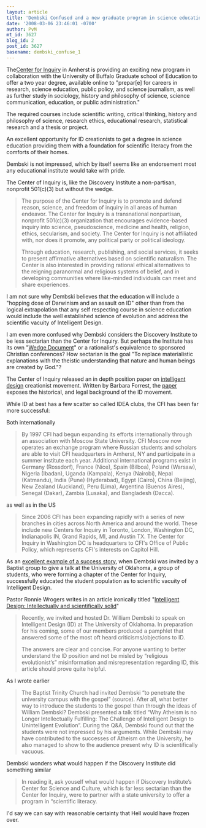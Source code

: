 ```yaml
---
layout: article
title: 'Dembski Confused and a new graduate program in science education '
date: '2008-03-06 23:46:01 -0700'
author: PvM
mt_id: 3627
blog_id: 2
post_id: 3627
basename: dembski_confuse_1
---
```

The[Center for Inquiry](http://en.wikipedia.org/wiki/Center_for_Inquiry) in Amherst is providing an exciting new program in collaboration with the University of Buffalo Graduate school of Education to offer a two year degree, available online to "prepar\[e\] for careers in research, science education, public policy, and science journalism, as well as further study in sociology, history and philosophy of science, science communication, education, or public administration."

The required courses include scientific writing, critical thinking, history and philosophy of science, research ethics, educational research, statistical research and a thesis or project.

An excellent opportunity for ID creationists to get a degree in science education providing them with a foundation for scientific literacy from the comforts of their homes.

Dembski is not impressed, which by itself seems like an endorsement most any educational institute would take with pride.

The Center of Inquiry is, like the Discovery Institute a non-partisan, nonprofit 501(c)(3) but without the wedge.

> The purpose of the Center for Inquiry is to promote and defend reason, science, and freedom of inquiry in all areas of human endeavor. The Center for Inquiry is a transnational nonpartisan, nonprofit 501(c)(3) organization that encourages evidence-based inquiry into science, pseudoscience, medicine and health, religion, ethics, secularism, and society. The Center for Inquiry is not affiliated with, nor does it promote, any political party or political ideology.
> 
> Through education, research, publishing, and social services, it seeks to present affirmative alternatives based on scientific naturalism. The Center is also interested in providing rational ethical alternatives to the reigning paranormal and religious systems of belief, and in developing communities where like-minded individuals can meet and share experiences. 

I am not sure why Dembski believes that the education will include a "hopping dose of Darwinism and an assault on ID" other than from the logical extrapolation that any self respecting course in science education would include the well established science of evolution and address the scientific vacuity of Intelligent Design.

I am even more confused why Dembski considers the Discovery Institute to be less sectarian than the Center for Inquiry. But perhaps the Institute has its own "[Wedge Document](http://wiki.cotch.net/index.php/Wedge_document)" or a rationalist's equivalence to sponsored Christian conferences? How sectarian is the goal "To replace materialistic explanations with the theistic understanding that nature and human beings are created by God."?

The Center of Inquiry released an in depth position paper on [intelligent design](http://www.ncseweb.org/resources/news/2007/US/630_understanding_the_intelligent_6_7_2007.asp) creationist movement. Written by Barbara Forrest, the [paper](http://www.centerforinquiry.net/advocacy/id_creationist_movement/) exposes the historical, and legal background of the ID movement. 

While ID at best has a few scatter so called IDEA clubs, the CFI has been far more successful:

Both internationally

> By 1997 CFI had begun expanding its efforts internationally through an association with Moscow State University. CFI Moscow now operates an exchange program where Russian students and scholars are able to visit CFI headquarters in Amherst, NY and participate in a summer institute each year. Additional international programs exist in Germany (Rossdorf), France (Nice), Spain (Bilboa), Poland (Warsaw), Nigeria (Ibadan), Uganda (Kampala), Kenya (Nairobi), Nepal (Katmandu), India (Pune) (Hyderabad), Egypt (Cairo), China (Beijing), New Zealand (Auckland), Peru (Lima), Argentina (Buenos Aires), Senegal (Dakar), Zambia (Lusaka), and Bangladesh (Dacca).

as well as in the US

> Since 2006 CFI has been expanding rapidly with a series of new branches in cities across North America and around the world. These include new Centers for Inquiry in Toronto, London, Washington DC, Indianapolis IN, Grand Rapids, MI, and Austin TX. The Center for Inquiry in Washington DC is headquarters to CFI's Office of Public Policy, which represents CFI's interests on Capitol Hill.

As an [excellent example of a success story](http://scienceblogs.com/pharyngula/2007/09/how_to_organize_against_a_crea.php), when Dembski was invited by a Baptist group to give a talk at the University of Oklahoma, a group of students, who were forming a chapter of the Center for Inquiry, successfully educated the student population as to scientific vacuity of Intelligent Design.

Pastor Ronnie Wrogers writes in an article ironically titled "[Intelligent Design: Intellectually and scientifically solid](http://www.ronniewrogers.com/2007/11/20/intelligent-design-intellectually-and-scientifically-solid/)"

> Recently, we invited and hosted Dr. William Dembski to speak on Intelligent Design (ID) at The University of Oklahoma.  In preparation for his coming, some of our members produced a pamphlet that answered some of the most oft heard criticisms/objections to ID.
> 
> The answers are clear and concise.  For anyone wanting to better understand the ID position and not be misled by “religious evolutionist’s” misinformation and misrepresentation regarding ID, this article should prove quite helpful.

As I wrote earlier

> The Baptist Trinity Church had invited Dembski “to penetrate the university campus with the gospel” (source). After all, what better way to introduce the students to the gospel than through the ideas of William Dembski? Dembski presented a talk titled “Why Atheism is no Longer Intellectually Fulfilling: The Challenge of Intelligent Design to Unintelligent Evolution”. During the Q&A, Dembski found out that the students were not impressed by his arguments. While Dembski may have contributed to the successes of Atheism on the University, he also managed to show to the audience present why ID is scientifically vacuous.

Dembski wonders what would happen if the Discovery Institute did something similar

> In reading it, ask youself what would happen if Discovery Institute’s Center for Science and Culture, which is far less sectarian than the Center for Inquiry, were to partner with a state university to offer a program in “scientific literacy.

I'd say we can say with reasonable certainty that Hell would have frozen over.

